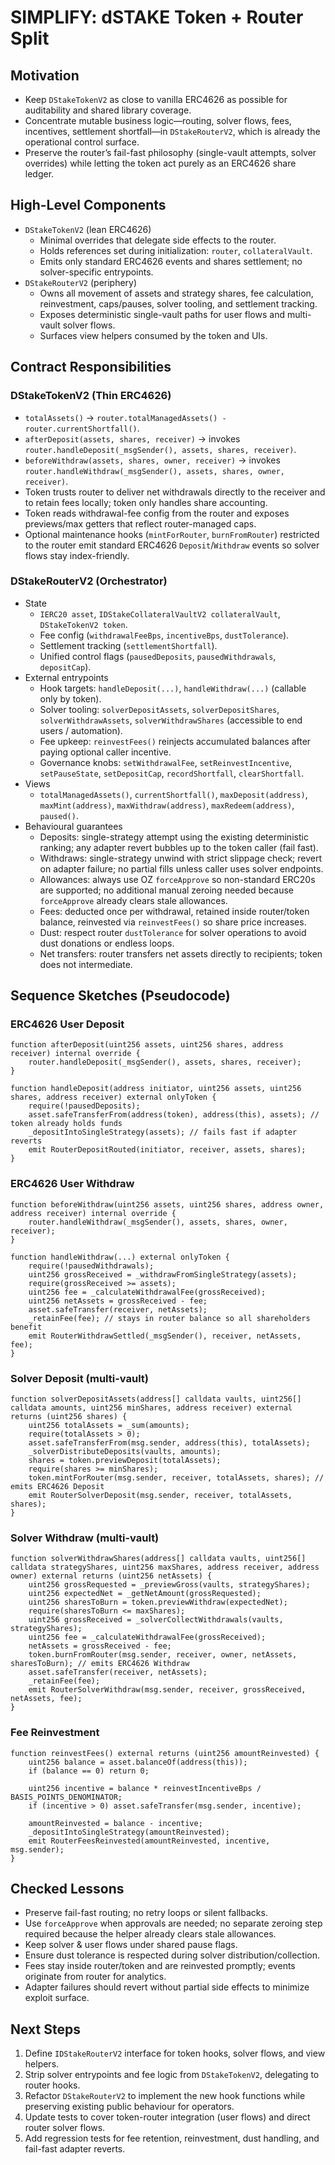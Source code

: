# SIMPLIFY: dSTAKE Token + Router Split

## Motivation
- Keep `DStakeTokenV2` as close to vanilla ERC4626 as possible for auditability and shared library coverage.
- Concentrate mutable business logic—routing, solver flows, fees, incentives, settlement shortfall—in `DStakeRouterV2`, which is already the operational control surface.
- Preserve the router’s fail-fast philosophy (single-vault attempts, solver overrides) while letting the token act purely as an ERC4626 share ledger.

## High-Level Components
- `DStakeTokenV2` (lean ERC4626)
  - Minimal overrides that delegate side effects to the router.
  - Holds references set during initialization: `router`, `collateralVault`.
  - Emits only standard ERC4626 events and shares settlement; no solver-specific entrypoints.
- `DStakeRouterV2` (periphery)
  - Owns all movement of assets and strategy shares, fee calculation, reinvestment, caps/pauses, solver tooling, and settlement tracking.
  - Exposes deterministic single-vault paths for user flows and multi-vault solver flows.
  - Surfaces view helpers consumed by the token and UIs.

## Contract Responsibilities

### DStakeTokenV2 (Thin ERC4626)
- `totalAssets()` → `router.totalManagedAssets() - router.currentShortfall()`.
- `afterDeposit(assets, shares, receiver)` → invokes `router.handleDeposit(_msgSender(), assets, shares, receiver)`.
- `beforeWithdraw(assets, shares, owner, receiver)` → invokes `router.handleWithdraw(_msgSender(), assets, shares, owner, receiver)`.
- Token trusts router to deliver net withdrawals directly to the receiver and to retain fees locally; token only handles share accounting.
- Token reads withdrawal-fee config from the router and exposes previews/max getters that reflect router-managed caps.
- Optional maintenance hooks (`mintForRouter`, `burnFromRouter`) restricted to the router emit standard ERC4626 `Deposit`/`Withdraw` events so solver flows stay index-friendly.

### DStakeRouterV2 (Orchestrator)
- State
  - `IERC20 asset`, `IDStakeCollateralVaultV2 collateralVault`, `DStakeTokenV2 token`.
  - Fee config (`withdrawalFeeBps`, `incentiveBps`, `dustTolerance`).
  - Settlement tracking (`settlementShortfall`).
  - Unified control flags (`pausedDeposits`, `pausedWithdrawals`, `depositCap`).
- External entrypoints
  - Hook targets: `handleDeposit(...)`, `handleWithdraw(...)` (callable only by token).
  - Solver tooling: `solverDepositAssets`, `solverDepositShares`, `solverWithdrawAssets`, `solverWithdrawShares` (accessible to end users / automation).
  - Fee upkeep: `reinvestFees()` reinjects accumulated balances after paying optional caller incentive.
  - Governance knobs: `setWithdrawalFee`, `setReinvestIncentive`, `setPauseState`, `setDepositCap`, `recordShortfall`, `clearShortfall`.
- Views
  - `totalManagedAssets()`, `currentShortfall()`, `maxDeposit(address)`, `maxMint(address)`, `maxWithdraw(address)`, `maxRedeem(address)`, `paused()`.
- Behavioural guarantees
  - Deposits: single-strategy attempt using the existing deterministic ranking; any adapter revert bubbles up to the token caller (fail fast).
  - Withdraws: single-strategy unwind with strict slippage check; revert on adapter failure; no partial fills unless caller uses solver endpoints.
  - Allowances: always use OZ `forceApprove` so non-standard ERC20s are supported; no additional manual zeroing needed because `forceApprove` already clears stale allowances.
  - Fees: deducted once per withdrawal, retained inside router/token balance, reinvested via `reinvestFees()` so share price increases.
  - Dust: respect router `dustTolerance` for solver operations to avoid dust donations or endless loops.
  - Net transfers: router transfers net assets directly to recipients; token does not intermediate.

## Sequence Sketches (Pseudocode)

### ERC4626 User Deposit
```solidity
function afterDeposit(uint256 assets, uint256 shares, address receiver) internal override {
    router.handleDeposit(_msgSender(), assets, shares, receiver);
}

function handleDeposit(address initiator, uint256 assets, uint256 shares, address receiver) external onlyToken {
    require(!pausedDeposits);
    asset.safeTransferFrom(address(token), address(this), assets); // token already holds funds
    _depositIntoSingleStrategy(assets); // fails fast if adapter reverts
    emit RouterDepositRouted(initiator, receiver, assets, shares);
}
```

### ERC4626 User Withdraw
```solidity
function beforeWithdraw(uint256 assets, uint256 shares, address owner, address receiver) internal override {
    router.handleWithdraw(_msgSender(), assets, shares, owner, receiver);
}

function handleWithdraw(...) external onlyToken {
    require(!pausedWithdrawals);
    uint256 grossReceived = _withdrawFromSingleStrategy(assets);
    require(grossReceived >= assets);
    uint256 fee = _calculateWithdrawalFee(grossReceived);
    uint256 netAssets = grossReceived - fee;
    asset.safeTransfer(receiver, netAssets);
    _retainFee(fee); // stays in router balance so all shareholders benefit
    emit RouterWithdrawSettled(_msgSender(), receiver, netAssets, fee);
}
```

### Solver Deposit (multi-vault)
```solidity
function solverDepositAssets(address[] calldata vaults, uint256[] calldata amounts, uint256 minShares, address receiver) external returns (uint256 shares) {
    uint256 totalAssets = _sum(amounts);
    require(totalAssets > 0);
    asset.safeTransferFrom(msg.sender, address(this), totalAssets);
    _solverDistributeDeposits(vaults, amounts);
    shares = token.previewDeposit(totalAssets);
    require(shares >= minShares);
    token.mintForRouter(msg.sender, receiver, totalAssets, shares); // emits ERC4626 Deposit
    emit RouterSolverDeposit(msg.sender, receiver, totalAssets, shares);
}
```

### Solver Withdraw (multi-vault)
```solidity
function solverWithdrawShares(address[] calldata vaults, uint256[] calldata strategyShares, uint256 maxShares, address receiver, address owner) external returns (uint256 netAssets) {
    uint256 grossRequested = _previewGross(vaults, strategyShares);
    uint256 expectedNet = _getNetAmount(grossRequested);
    uint256 sharesToBurn = token.previewWithdraw(expectedNet);
    require(sharesToBurn <= maxShares);
    uint256 grossReceived = _solverCollectWithdrawals(vaults, strategyShares);
    uint256 fee = _calculateWithdrawalFee(grossReceived);
    netAssets = grossReceived - fee;
    token.burnFromRouter(msg.sender, receiver, owner, netAssets, sharesToBurn); // emits ERC4626 Withdraw
    asset.safeTransfer(receiver, netAssets);
    _retainFee(fee);
    emit RouterSolverWithdraw(msg.sender, receiver, grossReceived, netAssets, fee);
}
```

### Fee Reinvestment
```solidity
function reinvestFees() external returns (uint256 amountReinvested) {
    uint256 balance = asset.balanceOf(address(this));
    if (balance == 0) return 0;

    uint256 incentive = balance * reinvestIncentiveBps / BASIS_POINTS_DENOMINATOR;
    if (incentive > 0) asset.safeTransfer(msg.sender, incentive);

    amountReinvested = balance - incentive;
    _depositIntoSingleStrategy(amountReinvested);
    emit RouterFeesReinvested(amountReinvested, incentive, msg.sender);
}
```

## Checked Lessons
- Preserve fail-fast routing; no retry loops or silent fallbacks.
- Use `forceApprove` when approvals are needed; no separate zeroing step required because the helper already clears stale allowances.
- Keep solver & user flows under shared pause flags.
- Ensure dust tolerance is respected during solver distribution/collection.
- Fees stay inside router/token and are reinvested promptly; events originate from router for analytics.
- Adapter failures should revert without partial side effects to minimize exploit surface.

## Next Steps
1. Define `IDStakeRouterV2` interface for token hooks, solver flows, and view helpers.
2. Strip solver entrypoints and fee logic from `DStakeTokenV2`, delegating to router hooks.
3. Refactor `DStakeRouterV2` to implement the new hook functions while preserving existing public behaviour for operators.
4. Update tests to cover token-router integration (user flows) and direct router solver flows.
5. Add regression tests for fee retention, reinvestment, dust handling, and fail-fast adapter reverts.
